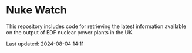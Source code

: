 # Nuke Watch

This repository includes code for retrieving the latest information available on the output of EDF nuclear power plants in the UK.

Last updated: 2024-08-04 14:11